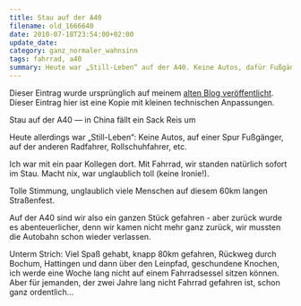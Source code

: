```yaml
---
title: Stau auf der A40
filename: old_1666640
date: 2010-07-18T23:54:00+02:00
update_date:
category: ganz_normaler_wahnsinn
tags: fahrrad, a40
summary: Heute war „Still-Leben“ auf der A40. Keine Autos, dafür Fußgänger und Radfahrer. Ich war dabei.
---
```

Dieser Eintrag wurde ursprünglich auf meinem [alten Blog veröffentlicht](https://stu.blogger.de/stories/1666640/). Dieser Eintrag hier ist eine Kopie mit kleinen technischen Anpassungen.

Stau auf der A40 &mdash; in China fällt ein Sack Reis um

Heute allerdings war „Still-Leben“: Keine Autos, auf einer Spur Fußgänger, auf der anderen Radfahrer, Rollschuhfahrer, etc.

Ich war mit ein paar Kollegen dort. Mit Fahrrad, wir standen natürlich sofort im Stau. Macht nix, war unglaublich toll (keine Ironie!).

Tolle Stimmung, unglaublich viele Menschen auf diesem 60km langen Straßenfest.

Auf der A40 sind wir also ein ganzen Stück gefahren - aber zurück wurde es abenteuerlicher, denn wir kamen nicht mehr ganz zurück, wir mussten die Autobahn schon wieder verlassen.

Unterm Strich: Viel Spaß gehabt, knapp 80km gefahren, Rückweg durch Bochum, Hattingen und dann über den Leinpfad, geschundene Knochen, ich werde eine Woche lang nicht auf einem Fahrradsessel sitzen können. Aber für jemanden, der zwei Jahre lang nicht Fahrrad gefahren ist, schon ganz ordentlich…
